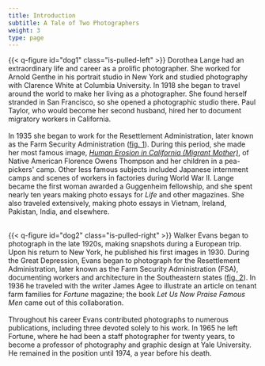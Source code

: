 ```yaml
---
title: Introduction
subtitle: A Tale of Two Photographers
weight: 3
type: page
---
```

{{< q-figure id="dog1" class="is-pulled-left" >}}
Dorothea Lange had an extraordinary life and career as a prolific photographer. She worked for Arnold Genthe in his portrait studio in New York and studied photography with Clarence White at Columbia University. In 1918 she began to travel around the world to make her living as a photographer. She found herself stranded in San Francisco, so she opened a photographic studio there. Paul Taylor, who would become her second husband, hired her to document migratory workers in California.
<br>
<br>
In 1935 she began to work for the Resettlement Administration, later known as the Farm Security Administration ([fig. 1](#dog1)). During this period, she made her most famous image, [*Human Erosion in California (Migrant Mother)*](../catalogue/1/), of Native American Florence Owens Thompson and her children in a pea-pickers' camp. Other less famous subjects included Japanese internment camps and scenes of workers in factories during World War II. Lange became the first woman awarded a Guggenheim fellowship, and she spent nearly ten years making photo essays for *Life* and other magazines. She also traveled extensively, making photo essays in Vietnam, Ireland, Pakistan, India, and elsewhere.
<br>
<br>

{{< q-figure id="dog2" class="is-pulled-right" >}}
Walker Evans began to photograph in the late 1920s, making snapshots during a European trip. Upon his return to New York, he published his first images in 1930. During the Great Depression, Evans began to photograph for the Resettlement Administration, later known as the Farm Security Administration (FSA), documenting workers and architecture in the Southeastern states ([fig. 2](#dog2)). In 1936 he traveled with the writer James Agee to illustrate an article on tenant farm families for *Fortune* magazine; the book *Let Us Now Praise Famous Men* came out of this collaboration.
<br>
<br>
Throughout his career Evans contributed photographs to numerous publications, including three devoted solely to his work. In 1965 he left Fortune, where he had been a staff photographer for twenty years, to become a professor of photography and graphic design at Yale University. He remained in the position until 1974, a year before his death.
